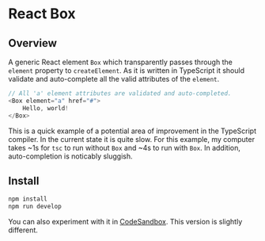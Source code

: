 # React Box

## Overview

A generic React element `Box` which transparently passes through the `element` property to `createElement`. As it is written in TypeScript it should validate and auto-complete all the valid attributes of the `element`.

```js
// All 'a' element attributes are validated and auto-completed.
<Box element="a" href="#">
    Hello, world!
</Box>
```

This is a quick example of a potential area of improvement in the TypeScript compiler. In the current state it is quite slow. For this example, my computer takes ~1s for `tsc` to run without `Box` and ~4s to run with `Box`. In addition, auto-completion is noticably sluggish.

## Install

```sh
npm install
npm run develop
```

You can also experiment with it in [CodeSandbox](https://codesandbox.io/s/react-with-typescript-inferred-properties-8h2jo?file=/src/App.tsx). This version is slightly different.
